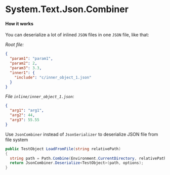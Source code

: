 # System.Text.Json.Combiner

#### How it works
You can deserialize a lot of inlined `JSON` files in one `JSON` file, like that:

*Root file:*
```json
{
  "param1": "param1",
  "param2": 2,
  "param3": 3.3,
  "inner1": {
    "include": "c/inner_object_1.json"
  }
}
```

*File `inline/inner_object_1.json`:*
```json
{
  "arg1": "arg1",
  "arg2": 44,
  "arg3": 55.55
}
```

Use `JsonCombiner` instead of `JsonSerializer` to deserialize JSON file from file system
```csharp
public TestObject LoadFromFile(string relativePath)
{
  string path = Path.Combine(Environment.CurrentDirectory, relativePath);
  return JsonCombiner.Deserialize<TestObject>(path, options);
}
```
